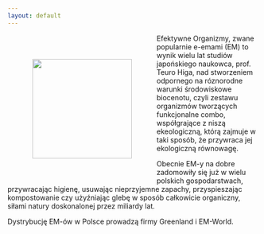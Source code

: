 ```yaml
---
layout: default
---
```

<img src="{{site.baseurl}}\articles\pictures\465.em.jpg" align="left" hspace="50" vspace="50" width="200"><!--1--><p>
Efektywne Organizmy, zwane popularnie e-emami (EM) to wynik wielu lat studiów japońskiego naukowca, prof. Teuro Higa, nad stworzeniem odpornego na róznorodne warunki środowiskowe biocenotu, czyli zestawu organizmów tworzących funkcjonalne combo, współgrające z niszą ekeologiczną, którą zajmuje w taki sposób, że przywraca jej ekologiczną równowagę.</p><p></p><p>Obecnie EM-y na dobre zadomowiły się już w wielu polskich gospodarstwach, przywracając higienę, usuwając nieprzyjemne zapachy, przyspieszając kompostowanie czy użyźniając glebę w sposób całkowicie organiczny, siłami natury doskonalonej przez miliardy lat. </p><p></p><p>Dystrybucję EM-ów w Polsce prowadzą firmy Greenland i EM-World.</p><p></p>